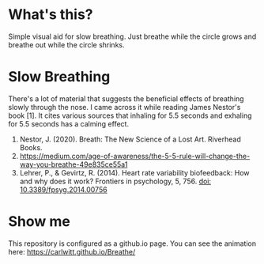 # What's this?

Simple visual aid for slow breathing. Just breathe while the circle grows and breathe out while the circle shrinks.

# Slow Breathing

There's a lot of material that suggests the beneficial effects of breathing slowly through the nose.
I came across it while reading James Nestor's book [1]. 
It cites various sources that inhaling for 5.5 seconds and exhaling for 5.5 seconds has a calming effect.

1. Nestor, J. (2020). Breath: The New Science of a Lost Art. Riverhead Books.
2. https://medium.com/age-of-awareness/the-5-5-rule-will-change-the-way-you-breathe-49e835ce55a1
3. Lehrer, P., & Gevirtz, R. (2014). Heart rate variability biofeedback: How and why does it work? Frontiers in psychology, 5, 756. [doi: 10.3389/fpsyg.2014.00756](https://doi.org/10.3389/fpsyg.2014.00756)

# Show me

This repository is configured as a github.io page.
You can see the animation here: https://carlwitt.github.io/Breathe/
